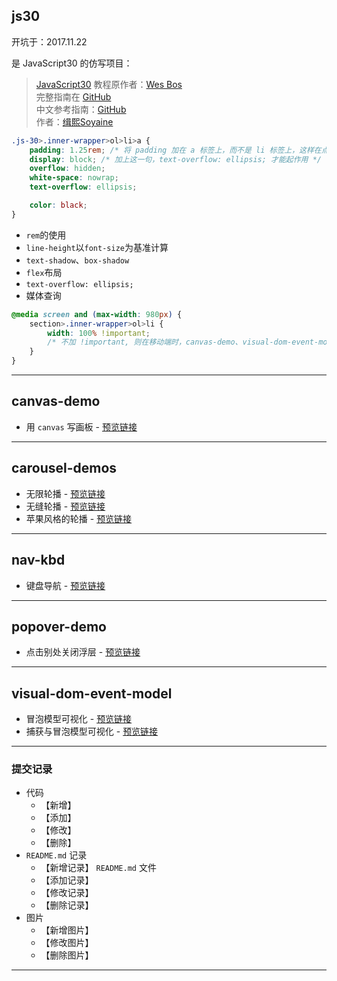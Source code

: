 ## js30

开坑于：2017.11.22

是 JavaScript30 的仿写项目：
> [JavaScript30](https://javascript30.com) 教程原作者：[Wes Bos](https://github.com/wesbos)    
> 完整指南在 [GitHub](https://github.com/soyaine/JavaScript30)  
> 中文参考指南：[GitHub](https://github.com/soyaine/JavaScript30)  
> 作者：[缉熙Soyaine](https://github.com/soyaine)


```css
.js-30>.inner-wrapper>ol>li>a {
    padding: 1.25rem; /* 将 padding 加在 a 标签上，而不是 li 标签上，这样在点击空白处的时候就等同于点击链接文字，也能达到打开链接的效果；同时，用 a 撑开 li，等同于将 padding 直接加在 li 上。 */
    display: block; /* 加上这一句，text-overflow: ellipsis; 才能起作用 */
    overflow: hidden;
    white-space: nowrap;
    text-overflow: ellipsis;

    color: black;
}
```

- `rem`的使用
- `line-height`以`font-size`为基准计算
- `text-shadow`、`box-shadow`
- `flex`布局
- `text-overflow: ellipsis;`
- 媒体查询
```css
@media screen and (max-width: 980px) {
    section>.inner-wrapper>ol>li {
        width: 100% !important; 
        /* 不加 !important, 则在移动端时，canvas-demo、visual-dom-event-model 下的两个预览链接仍是并排，原因暂不明，猜测是优先级？哪个更具体用哪个？ */
    }
}
```

---

## canvas-demo 
- 用 `canvas` 写画板 - [预览链接](https://hehe1111.github.io/js_demo/canvas-demo/using-canvas-as-canvas/index.html)

---

## carousel-demos
- 无限轮播 - [预览链接](https://hehe1111.github.io/js_demo/carousel-demos/loop-carousel/)
- 无缝轮播 - [预览链接](https://hehe1111.github.io/js_demo/carousel-demos/loop-carousel-2/)
- 苹果风格的轮播 - [预览链接](https://hehe1111.github.io/js_demo/carousel-demos/apple-like-carousel/)

---

## nav-kbd
- 键盘导航 - [预览链接](https://hehe1111.github.io/js_demo/nav-kbd/index.html)

---

## popover-demo
- 点击别处关闭浮层 - [预览链接](https://hehe1111.github.io/js_demo/popover-demo/index.html)

---

## visual-dom-event-model
- 冒泡模型可视化 - [预览链接](https://hehe1111.github.io/js_demo/visual-dom-event-model/bubble.html)
- 捕获与冒泡模型可视化 - [预览链接](https://hehe1111.github.io/js_demo/visual-dom-event-model/capture-bubble.html)

---

### 提交记录
- 代码
    - 【新增】
    - 【添加】
    - 【修改】
    - 【删除】
- `README.md` 记录 
    - 【新增记录】 `README.md` 文件
    - 【添加记录】
    - 【修改记录】
    - 【删除记录】
- 图片
    - 【新增图片】
    - 【修改图片】
    - 【删除图片】

---